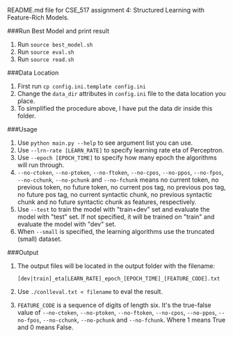 README.md file for CSE_517 assignment 4: Structured Learning with Feature-Rich Models.

###Run Best Model and print result
1. Run `source best_model.sh`
1. Run `source eval.sh`
1. Run `source read.sh`

###Data Location
1. First run `cp config.ini.template config.ini`
1. Change the `data_dir` attributes in `config.ini` file to the data location you place.
1. To simplified the procedure above, I have put the data dir inside this folder.

###Usage
1. Use `python main.py --help` to see argument list you can use.
1. Use `--lrn-rate [LEARN_RATE]` to specify learning rate eta of Perceptron.
1. Use `--epoch [EPOCH_TIME]` to specify how many epoch the algorithms will run through.
1. `--no-ctoken`, `--no-ptoken`, `--no-ftoken`,  `--no-cpos`, `--no-ppos`, `--no-fpos`, `--no-cchunk`, `--no-pchunk` and `--no-fchunk` means no current token, no previous token, no future token, no current pos tag, no previous pos tag, no future pos tag, no current syntactic chunk, no previous syntactic chunk and no future syntactic chunk as features, respectively.
1. Use `--test` to train the model with "train+dev" set and evaluate the model with "test" set. If not specified, it will be trained on "train" and evaluate the model with "dev" set.
1. When `--small` is specified, the learning algorithms use the truncated (small) dataset.

###Output
1. The output files will be located in the output folder with the filename:
    ```
    [dev|train]_eta[LEARN_RATE]_epoch_[EPOCH_TIME]_[FEATURE_CODE].txt
    ```
1. Use `./conlleval.txt < filename` to eval the result.

1. `FEATURE_CODE` is a sequence of digits of length six. It's the true-false value of `--no-ctoken`, `--no-ptoken`, `--no-ftoken`,  `--no-cpos`, `--no-ppos`, `--no-fpos`, `--no-cchunk`, `--no-pchunk` and `--no-fchunk`. Where 1 means True and 0 means False.
